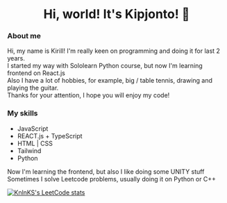 
<div align='center'><h1>Hi, world! It's Kipjonto! &#128075;</h1></div>


<h3>About me</h3>
<p>
  Hi, my name is Kirill! I'm really keen on programming and doing it for last 2 years. <br>
  I started my way with Sololearn Python course, but now I'm learning frontend on React.js <br>
  Also I have a lot of hobbies, for example, big / table tennis, drawing and playing the guitar. <br>
  Thanks for your attention, I hope you will enjoy my code! 
</p>


<h3>My skills</h3>
<ul>
  <li>JavaScript</li>
  <li>REACT.js + TypeScript</li>
  <li>HTML | CSS</li>
  <li>Tailwind</li>
  <li>Python</li>
</ul>
  
<p>Now I'm learning the frontend, but also I like doing some UNITY stuff<br>
   Sometimes I solve Leetcode problems, usually doing it on Python or C++</p>

[![KnlnKS's LeetCode stats](https://leetcode-stats-six.vercel.app/api?username=kipjont0&theme=dark)](https://github.com/KnlnKS/leetcode-stats)

